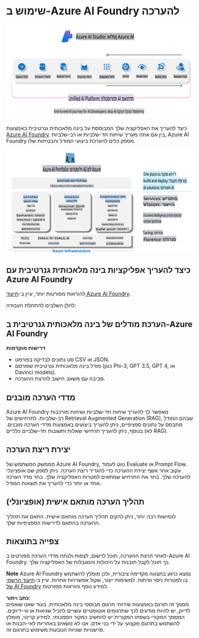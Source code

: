 # **שימוש ב-Azure AI Foundry להערכה**

![aistudo](../../../../../translated_images/AIFoundry.61da8c74bccc0241ce9a4cb53a170912245871de9235043afcb796ccbc076fdc.he.png)

כיצד להעריך את האפליקציה שלך המבוססת על בינה מלאכותית גנרטיבית באמצעות [Azure AI Foundry](https://ai.azure.com?WT.mc_id=aiml-138114-kinfeylo). בין אם אתה מעריך שיחות חד-שלביות או רב-שלביות, Azure AI Foundry מספק כלים להערכת ביצועי המודל והבטיחות שלו.

![aistudo](../../../../../translated_images/AIPortfolio.5aaa2b25e9157624a4542fe041d66a96a1c1ec6007e4e5aadd926c6ec8ce18b3.he.png)

## כיצד להעריך אפליקציות בינה מלאכותית גנרטיבית עם Azure AI Foundry
להוראות מפורטות יותר, עיין ב-[תיעוד Azure AI Foundry](https://learn.microsoft.com/azure/ai-studio/how-to/evaluate-generative-ai-app?WT.mc_id=aiml-138114-kinfeylo).

להלן השלבים להתחלת העבודה:

## הערכת מודלים של בינה מלאכותית גנרטיבית ב-Azure AI Foundry

**דרישות מוקדמות**

- סט נתונים לבדיקה בפורמט CSV או JSON.
- מודל בינה מלאכותית גנרטיבית שפורסם (כגון Phi-3, GPT 3.5, GPT 4, או Davinci models).
- סביבה עם משאב חישוב להרצת ההערכה.

## מדדי הערכה מובנים

Azure AI Foundry מאפשר לך להעריך שיחות חד-שלביות ושיחות מורכבות רב-שלביות.
לתרחישים של Retrieval Augmented Generation (RAG), שבהם המודל מתבסס על נתונים ספציפיים, ניתן להעריך ביצועים באמצעות מדדי הערכה מובנים.
בנוסף, ניתן להעריך תרחישי שאלות ותשובות חד-שלביים כלליים (לא RAG).

## יצירת ריצת הערכה

מממשק המשתמש של Azure AI Foundry, נווט לעמוד Evaluate או Prompt Flow.
עקוב אחר אשף יצירת ההערכה כדי להגדיר ריצת הערכה. ניתן לספק שם אופציונלי להערכה שלך.
בחר את התרחיש שמתאים למטרות האפליקציה שלך.
בחר מדד הערכה אחד או יותר כדי להעריך את תוצאות המודל.

## תהליך הערכה מותאם אישית (אופציונלי)

לגמישות רבה יותר, ניתן להקים תהליך הערכה מותאם אישית. התאם את תהליך ההערכה בהתאם לדרישות הספציפיות שלך.

## צפייה בתוצאות

לאחר הרצת ההערכה, תוכל לרשום, לצפות ולנתח מדדי הערכה מפורטים ב-Azure AI Foundry. כך תוכל לקבל תובנות על היכולות והמגבלות של האפליקציה שלך.

**Note** Azure AI Foundry נמצא כרגע בתצוגה מקדימה ציבורית, ולכן מומלץ להשתמש בו למטרות ניסוי ופיתוח. למשימות ייצור, שקול אפשרויות אחרות. עיין ב-[תיעוד הרשמי של AI Foundry](https://learn.microsoft.com/azure/ai-studio/?WT.mc_id=aiml-138114-kinfeylo) למידע נוסף והוראות מפורטות.

**כתב ויתור**:  
מסמך זה תורגם באמצעות שירותי תרגום מבוססי בינה מלאכותית. בעוד שאנו שואפים לדיוק, יש להיות מודעים לכך שתרגומים אוטומטיים עשויים להכיל שגיאות או אי-דיוקים. המסמך המקורי בשפתו המקורית יש להחשיב כמקור הסמכותי. למידע קריטי, מומלץ להשתמש בתרגום מקצועי על ידי בני אדם. אנו לא נושאים באחריות לאי-הבנות או פרשנויות שגויות הנובעות משימוש בתרגום זה.